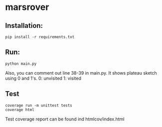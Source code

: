 # marsrover

## Installation:

    pip install -r requirements.txt

## Run:

    python main.py

Also, you can comment out line 38-39 in main.py. It shows plateau sketch using 0 and 1's.
0: unvisited
1: visited

## Test

    coverage run -m unittest tests
    coverage html

Test coverage report can be found ind htmlcov/index.html
